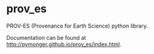 prov_es
=======

PROV-ES (Provenance for Earth Science) python library.

Documentation can be found at http://pymonger.github.io/prov_es/index.html.

